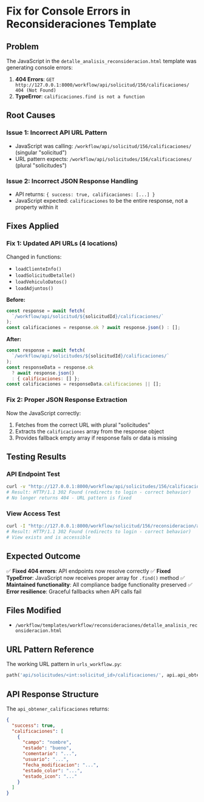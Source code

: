 # Fix for Console Errors in Reconsideraciones Template

## Problem

The JavaScript in the `detalle_analisis_reconsideracion.html` template was generating console errors:

1. **404 Errors**: `GET http://127.0.0.1:8000/workflow/api/solicitud/156/calificaciones/ 404 (Not Found)`
2. **TypeError**: `calificaciones.find is not a function`

## Root Causes

### Issue 1: Incorrect API URL Pattern

- JavaScript was calling: `/workflow/api/solicitud/156/calificaciones/` (singular "solicitud")
- URL pattern expects: `/workflow/api/solicitudes/156/calificaciones/` (plural "solicitudes")

### Issue 2: Incorrect JSON Response Handling

- API returns: `{ success: true, calificaciones: [...] }`
- JavaScript expected: `calificaciones` to be the entire response, not a property within it

## Fixes Applied

### Fix 1: Updated API URLs (4 locations)

Changed in functions:

- `loadClienteInfo()`
- `loadSolicitudDetalle()`
- `loadVehiculoDatos()`
- `loadAdjuntos()`

**Before:**

```javascript
const response = await fetch(
  `/workflow/api/solicitud/${solicitudId}/calificaciones/`
);
const calificaciones = response.ok ? await response.json() : [];
```

**After:**

```javascript
const response = await fetch(
  `/workflow/api/solicitudes/${solicitudId}/calificaciones/`
);
const responseData = response.ok
  ? await response.json()
  : { calificaciones: [] };
const calificaciones = responseData.calificaciones || [];
```

### Fix 2: Proper JSON Response Extraction

Now the JavaScript correctly:

1. Fetches from the correct URL with plural "solicitudes"
2. Extracts the `calificaciones` array from the response object
3. Provides fallback empty array if response fails or data is missing

## Testing Results

### API Endpoint Test

```bash
curl -v "http://127.0.0.1:8000/workflow/api/solicitudes/156/calificaciones/"
# Result: HTTP/1.1 302 Found (redirects to login - correct behavior)
# No longer returns 404 - URL pattern is fixed
```

### View Access Test

```bash
curl -I "http://127.0.0.1:8000/workflow/solicitud/156/reconsideracion/analista/"
# Result: HTTP/1.1 302 Found (redirects to login - correct behavior)
# View exists and is accessible
```

## Expected Outcome

✅ **Fixed 404 errors**: API endpoints now resolve correctly
✅ **Fixed TypeError**: JavaScript now receives proper array for `.find()` method
✅ **Maintained functionality**: All compliance badge functionality preserved
✅ **Error resilience**: Graceful fallbacks when API calls fail

## Files Modified

- `/workflow/templates/workflow/reconsideraciones/detalle_analisis_reconsideracion.html`

## URL Pattern Reference

The working URL pattern in `urls_workflow.py`:

```python
path('api/solicitudes/<int:solicitud_id>/calificaciones/', api.api_obtener_calificaciones, name='api_obtener_calificaciones'),
```

## API Response Structure

The `api_obtener_calificaciones` returns:

```json
{
  "success": true,
  "calificaciones": [
    {
      "campo": "nombre",
      "estado": "bueno",
      "comentario": "...",
      "usuario": "...",
      "fecha_modificacion": "...",
      "estado_color": "...",
      "estado_icon": "..."
    }
  ]
}
```
